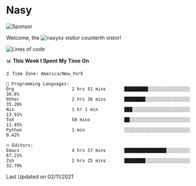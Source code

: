 # Nasy

<!--
<p align="center">
<img height="200" src="https://github-readme-stats.vercel.app/api?username=nasyxx&count_private=true&show_icons=true&theme=dracula&include_all_commits=true"/>
<img height="200" src="https://github-readme-stats.vercel.app/api/top-langs/?username=nasyxx&theme=dracula&hide=html,jupyter+notebook&count_private=true&show_icons=true"/>
</p>

  
----------------
-->

![Sponsor](https://img.shields.io/static/v1.svg?label=Sponsor&message=%E2%9D%A4&logo=GitHub&style=flat&color=pink)
 
Welcome, the ![nasyxx visitor counter](https://count.getloli.com/get/@nasyxx?theme=rule34)th vistor!
 
<!--START_SECTION:waka-->
![Lines of code](https://img.shields.io/badge/From%20Hello%20World%20I%27ve%20Written-5.4%20million%20lines%20of%20code-blue)

📊 **This Week I Spent My Time On** 

```text
⌚︎ Time Zone: America/New_York

💬 Programming Languages: 
Org                      2 hrs 51 mins       █████████░░░░░░░░░░░░░░░░   38.6% 
Other                    2 hrs 36 mins       ████████░░░░░░░░░░░░░░░░░   35.26% 
Nix                      1 hr 1 min          ███░░░░░░░░░░░░░░░░░░░░░░   13.91% 
TeX                      50 mins             ██░░░░░░░░░░░░░░░░░░░░░░░   11.45% 
Python                   1 min               ░░░░░░░░░░░░░░░░░░░░░░░░░   0.42%

🔥 Editors: 
Emacs                    4 hrs 57 mins       ████████████████░░░░░░░░░   67.21% 
Zsh                      2 hrs 25 mins       ████████░░░░░░░░░░░░░░░░░   32.79%

```


 Last Updated on 02/11/2021
<!--END_SECTION:waka-->

<!-- ![visitors](https://visitor-badge.laobi.icu/badge?page_id=nasyxx.nasyxx) -->
